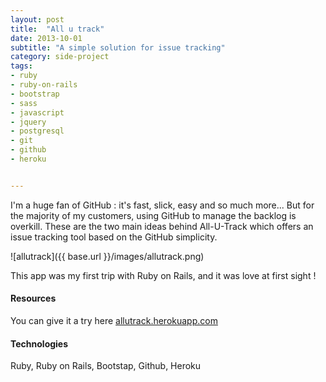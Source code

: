 ```yaml
---
layout: post
title:  "All u track"
date: 2013-10-01
subtitle: "A simple solution for issue tracking"
category: side-project
tags:
- ruby
- ruby-on-rails
- bootstrap
- sass
- javascript
- jquery
- postgresql
- git
- github
- heroku


---
```


I'm a huge fan of GitHub :  it's fast, slick, easy and so much more... But for the majority of my customers,
using GitHub to manage the backlog is overkill. These are the two main ideas behind All-U-Track which offers an
issue tracking tool based on the GitHub simplicity.

![allutrack]({{ base.url }}/images/allutrack.png)

This app was my first trip with Ruby on Rails, and it was love at first sight !

#### Resources

You can give it a try here [allutrack.herokuapp.com](http://allutrack.herokuapp.com)

#### Technologies

Ruby, Ruby on Rails, Bootstap, Github, Heroku

